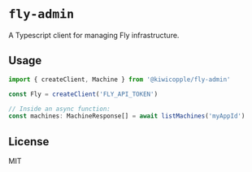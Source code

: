 # `fly-admin`

A Typescript client for managing Fly infrastructure.


## Usage

```ts
import { createClient, Machine } from '@kiwicopple/fly-admin'

const Fly = createClient('FLY_API_TOKEN')

// Inside an async function:
const machines: MachineResponse[] = await listMachines('myAppId')
```

## License

MIT